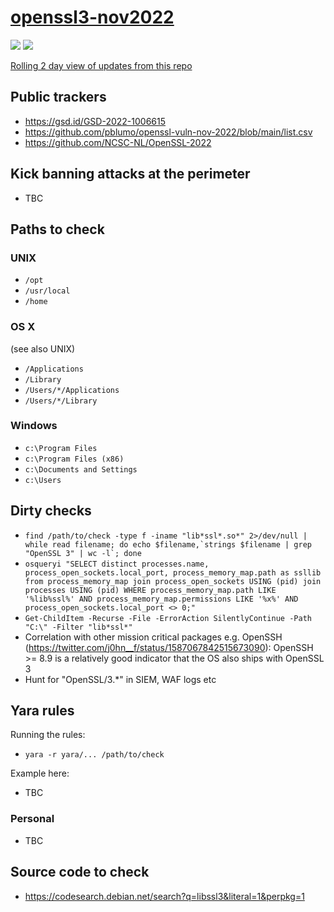 # [openssl3-nov2022](https://mta.openssl.org/pipermail/openssl-announce/2022-October/000238.html)

![](https://img.shields.io/badge/last--updated-December%202021%20-green) ![](https://img.shields.io/badge/src-public-orange)

[Rolling 2 day view of updates from this repo](https://github.com/CiscoCXSecurity/openssl3-nov2022/compare/master@%7B2day%7D...master)

## Public trackers

* https://gsd.id/GSD-2022-1006615
* https://github.com/pblumo/openssl-vuln-nov-2022/blob/main/list.csv
* https://github.com/NCSC-NL/OpenSSL-2022

## Kick banning attacks at the perimeter

* TBC

## Paths to check

### UNIX

* ```/opt```
* ```/usr/local```
* ```/home```

### OS X

(see also UNIX)

* ```/Applications```
* ```/Library```
* ```/Users/*/Applications```
* ```/Users/*/Library```

### Windows

* ```c:\Program Files```
* ```c:\Program Files (x86)```
* ```c:\Documents and Settings```
* ```c:\Users```

## Dirty checks

* ```find /path/to/check -type f -iname "lib*ssl*.so*" 2>/dev/null | while read filename; do echo $filename,`strings $filename | grep "OpenSSL 3" | wc -l`; done```
* ```osqueryi "SELECT distinct processes.name, process_open_sockets.local_port, process_memory_map.path as ssllib from process_memory_map join process_open_sockets USING (pid) join processes USING (pid) WHERE process_memory_map.path LIKE '%lib%ssl%' AND process_memory_map.permissions LIKE '%x%' AND process_open_sockets.local_port <> 0;"```
* ```Get-ChildItem -Recurse -File -ErrorAction SilentlyContinue -Path "C:\" -Filter "lib*ssl*"```
* Correlation with other mission critical packages e.g. OpenSSH (https://twitter.com/j0hn__f/status/1587067842515673090): OpenSSH >= 8.9 is a relatively good indicator that the OS also ships with OpenSSL 3
* Hunt for "OpenSSL/3.*" in SIEM, WAF logs etc

## Yara rules

Running the rules:

* ```yara -r yara/... /path/to/check```

Example here:

* TBC

### Personal

* TBC

## Source code to check

* https://codesearch.debian.net/search?q=libssl3&literal=1&perpkg=1
